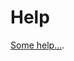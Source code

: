 # Help
[Some help...](https://docs.espressif.com/projects/esp-idf/en/latest/api-guides/build-system.html#start-a-new-project).

